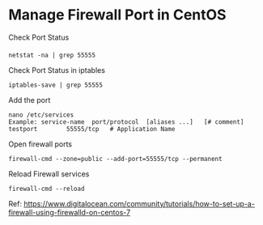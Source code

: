 # Manage Firewall Port in CentOS

Check Port Status
####
    netstat -na | grep 55555

Check Port Status in iptables

    iptables-save | grep 55555

Add the port

    nano /etc/services
    Example: service-name  port/protocol  [aliases ...]   [# comment]
    testport        55555/tcp   # Application Name

Open firewall ports

    firewall-cmd --zone=public --add-port=55555/tcp --permanent

Reload Firewall services

    firewall-cmd --reload


Ref: https://www.digitalocean.com/community/tutorials/how-to-set-up-a-firewall-using-firewalld-on-centos-7
